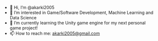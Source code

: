- 👋 Hi, I’m @akarki2005
- 👀 I’m interested in Game/Software Development, Machine Learning and Data Science
- 🌱 I’m currently learning the Unity game engine for my next personal game project!
- 📫 How to reach me: akarki2005@gmail.com

<!---
akarki2005/akarki2005 is a ✨ special ✨ repository because its `README.md` (this file) appears on your GitHub profile.
You can click the Preview link to take a look at your changes.
--->

